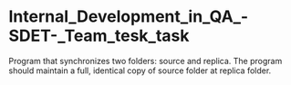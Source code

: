 # Internal_Development_in_QA_-SDET-_Team_tesk_task
Program that synchronizes two folders: source and replica. The program should maintain a full, identical copy of source  folder at replica folder.
